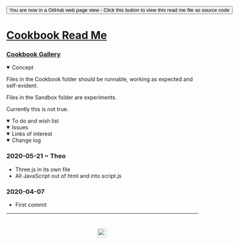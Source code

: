 <span style=display:none; >[You are now in a GitHub source code view - click this link to view Read Me file as a web page]( https://www.ladybug.tools/spider-covid-19-viz-3d/cookbook/readme.html#README.md "View file as a web page." ) </span>

<div><input type=button class = 'btn btn-secondary btn-sm' onclick=window.location.href="https://github.com/ladybug-tools/spider-covid-19-viz-3d/tree/master/cookbook/";
value='You are now in a GitHub web page view - Click this button to view this read me file as source code' ></div>


# [Cookbook Read Me]( https://www.ladybug.tools/spider-covid-19-viz-3d/readme.html#cookbook/README.md )

<!--
<iframe src=https://pushme-pullyou.github.io/ width=100% height=500px >Iframes are not viewable in GitHub source code view</iframe>
_basic-html.html_

-->

### [Cookbook Gallery]( https://www.ladybug.tools/spider-covid-19-viz-3d/cookbook/index.html )

<details open >
<summary>Concept</summary>

Files in the Cookbook folder should be runnable, working as expected and self-evident.

Files in the Sandbox folder are experiments.

Currently this is not true.

</details>

<details open >
<summary>To do and wish list </summary>


</details>

<details open >
<summary>Issues </summary>


</details>

<details open >
<summary>Links of interest</summary>


</details>

<details open >
<summary>Change log </summary>

### 2020-05-21 ~ Theo

* Three.js in its own file
* All JavaScript out of html and into script.js


### 2020-04-07

* First commit

</details>

***

# <center title="hello!" ><a href=javascript:window.scrollTo(0,0); style=text-decoration:none; > <img src="../assets/spider.ico" height=24 > </a></center>
